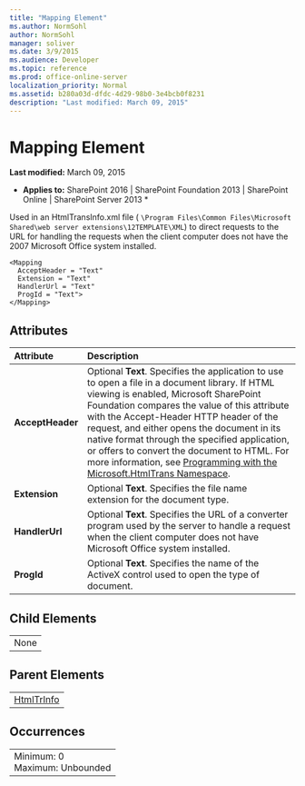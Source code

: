 ```yaml
---
title: "Mapping Element"
ms.author: NormSohl
author: NormSohl
manager: soliver
ms.date: 3/9/2015
ms.audience: Developer
ms.topic: reference
ms.prod: office-online-server
localization_priority: Normal
ms.assetid: b280a03d-dfdc-4d29-98b0-3e4bcb0f8231
description: "Last modified: March 09, 2015"
---
```


# Mapping Element

 **Last modified:** March 09, 2015 
  
 * **Applies to:** SharePoint 2016 | SharePoint Foundation 2013 | SharePoint Online | SharePoint Server 2013 * 
  
Used in an HtmlTransInfo.xml file ( `\Program Files\Common Files\Microsoft Shared\web server extensions\12TEMPLATE\XML`) to direct requests to the URL for handling the requests when the client computer does not have the 2007 Microsoft Office system installed.
  
```
<Mapping
  AcceptHeader = "Text"
  Extension = "Text"
  HandlerUrl = "Text"
  ProgId = "Text">
</Mapping>
```

## Attributes

|**Attribute**|**Description**|
|:-----|:-----|
|**AcceptHeader** <br/> |Optional **Text**. Specifies the application to use to open a file in a document library. If HTML viewing is enabled, Microsoft SharePoint Foundation compares the value of this attribute with the Accept-Header HTTP header of the request, and either opens the document in its native format through the specified application, or offers to convert the document to HTML. For more information, see [Programming with the Microsoft.HtmlTrans Namespace](http://msdn.microsoft.com/library/ed3b5457-0dbd-49f7-b60e-545b44d4a2b2%28Office.15%29.aspx).  <br/> |
|**Extension** <br/> |Optional **Text**. Specifies the file name extension for the document type.  <br/> |
|**HandlerUrl** <br/> |Optional **Text**. Specifies the URL of a converter program used by the server to handle a request when the client computer does not have Microsoft Office system installed.  <br/> |
|**ProgId** <br/> |Optional **Text**. Specifies the name of the ActiveX control used to open the type of document.  <br/> |
   
## Child Elements

||
|:-----|
|None |
   
## Parent Elements

||
|:-----|
|[HtmlTrInfo](htmltrinfo-element.md)|
   
## Occurrences

||
|:-----|
|Minimum: 0  <br/> Maximum: Unbounded  <br/> |
   

